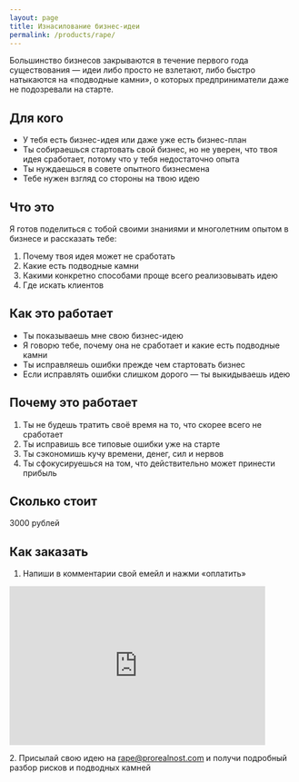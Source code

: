 ```yaml
---
layout: page
title: Изнасилование бизнес-идеи
permalink: /products/rape/
---
```


Большинство бизнесов закрываются в течение первого года существования — идеи либо просто не взлетают, либо быстро натыкаются на «подводные камни», о которых предприниматели даже не подозревали на старте.

## Для кого

* У тебя есть бизнес-идея или даже уже есть бизнес-план
* Ты собираешься стартовать свой бизнес, но не уверен, что твоя идея сработает, потому что у тебя недостаточно опыта
* Ты нуждаешься в совете опытного бизнесмена
* Тебе нужен взгляд со стороны на твою идею

## Что это

Я готов поделиться с тобой своими знаниями и многолетним опытом в бизнесе и рассказать тебе:

1. Почему твоя идея может не сработать
2. Какие есть подводные камни
3. Какими конкретно способами проще всего реализовывать идею
4. Где искать клиентов

## Как это работает

* Ты показываешь мне свою бизнес-идею
* Я говорю тебе, почему она не сработает и какие есть подводные камни
* Ты исправляешь ошибки прежде чем стартовать бизнес
* Если исправлять ошибки слишком дорого — ты выкидываешь идею

## Почему это работает

1. Ты не будешь тратить своё время на то, что скорее всего не сработает
2. Ты исправишь все типовые ошибки уже на старте
3. Ты сэкономишь кучу времени, денег, сил и нервов
4. Ты сфокусируешься на том, что действительно может принести прибыль

## Сколько стоит

3000 рублей

## Как заказать

1. Напиши в комментарии свой емейл и нажми «оплатить»

<iframe frameborder="0" allowtransparency="true" scrolling="no" src="https://money.yandex.ru/embed/shop.xml?account=41001469914505&quickpay=shop&payment-type-choice=on&writer=seller&targets=%D0%98%D0%B7%D0%BD%D0%B0%D1%81%D0%B8%D0%BB%D0%BE%D0%B2%D0%B0%D0%BD%D0%B8%D0%B5+%D0%B1%D0%B8%D0%B7%D0%BD%D0%B5%D1%81-%D0%B8%D0%B4%D0%B5%D0%B8&default-sum=3000&button-text=01&comment=on&hint=%D0%90%D0%B4%D1%80%D0%B5%D1%81+%D0%BF%D0%BE%D1%87%D1%82%D1%8B%2C+%D1%81+%D0%BA%D0%BE%D1%82%D0%BE%D1%80%D0%BE%D0%B3%D0%BE+%D0%BF%D1%80%D0%B8%D0%B4%D1%91%D1%82+%D0%B1%D0%B8%D0%B7%D0%BD%D0%B5%D1%81-%D0%B8%D0%B4%D0%B5%D1%8F+%D0%BD%D0%B0+%D0%B8%D0%B7%D0%BD%D0%B0%D1%81%D0%B8%D0%BB%D0%BE%D0%B2%D0%B0%D0%BD%D0%B8%D0%B5&successURL=" width="450" height="280"></iframe>

2\. Присылай свою идею на [rape@prorealnost.com](mailto:rape@prorealnost.com) и получи подробный разбор рисков и подводных камней 